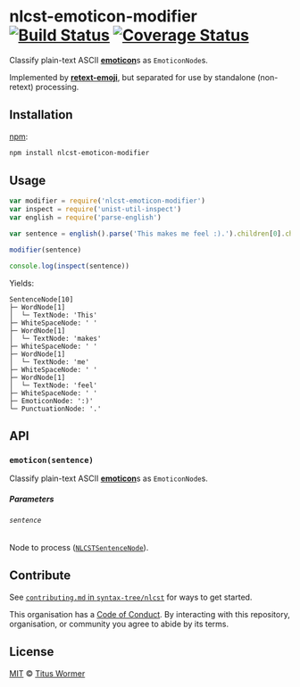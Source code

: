 # nlcst-emoticon-modifier [![Build Status][travis-badge]][travis] [![Coverage Status][codecov-badge]][codecov]

Classify plain-text ASCII [**emoticon**][emoticon]s
as `EmoticonNode`s.

Implemented by [**retext-emoji**][retext-emoji], but separated for use by
standalone (non-retext) processing.

## Installation

[npm][]:

```bash
npm install nlcst-emoticon-modifier
```

## Usage

```javascript
var modifier = require('nlcst-emoticon-modifier')
var inspect = require('unist-util-inspect')
var english = require('parse-english')

var sentence = english().parse('This makes me feel :).').children[0].children[0]

modifier(sentence)

console.log(inspect(sentence))
```

Yields:

```text
SentenceNode[10]
├─ WordNode[1]
│  └─ TextNode: 'This'
├─ WhiteSpaceNode: ' '
├─ WordNode[1]
│  └─ TextNode: 'makes'
├─ WhiteSpaceNode: ' '
├─ WordNode[1]
│  └─ TextNode: 'me'
├─ WhiteSpaceNode: ' '
├─ WordNode[1]
│  └─ TextNode: 'feel'
├─ WhiteSpaceNode: ' '
├─ EmoticonNode: ':)'
└─ PunctuationNode: '.'
```

## API

### `emoticon(sentence)`

Classify plain-text ASCII [**emoticon**][emoticon]s as `EmoticonNode`s.

##### Parameters

###### `sentence`

Node to process ([`NLCSTSentenceNode`][sentence]).

## Contribute

See [`contributing.md` in `syntax-tree/nlcst`][contributing] for ways to get
started.

This organisation has a [Code of Conduct][coc].  By interacting with this
repository, organisation, or community you agree to abide by its terms.

## License

[MIT][license] © [Titus Wormer][author]

<!-- Definitions -->

[travis-badge]: https://img.shields.io/travis/syntax-tree/nlcst-emoticon-modifier.svg

[travis]: https://travis-ci.org/syntax-tree/nlcst-emoticon-modifier

[codecov-badge]: https://img.shields.io/codecov/c/github/syntax-tree/nlcst-emoticon-modifier.svg

[codecov]: https://codecov.io/github/syntax-tree/nlcst-emoticon-modifier

[npm]: https://docs.npmjs.com/cli/install

[license]: LICENSE

[author]: http://wooorm.com

[retext-emoji]: https://github.com/wooorm/retext-emoji

[sentence]: https://github.com/syntax-tree/nlcst#paragrap

[emoticon]: https://github.com/wooorm/emoticon

[contributing]: https://github.com/syntax-tree/nlcst/blob/master/contributing.md

[coc]: https://github.com/syntax-tree/nlcst/blob/master/code-of-conduct.md
